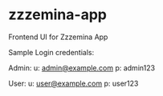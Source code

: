 # zzzemina-app
Frontend UI for Zzzemina App

Sample Login credentials:

Admin: 
u: admin@example.com
p: admin123

User:
u: user@example.com
p: user123
